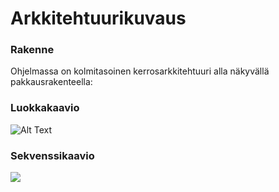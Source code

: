 # Arkkitehtuurikuvaus

### Rakenne
Ohjelmassa on kolmitasoinen kerrosarkkitehtuuri alla näkyvällä pakkausrakenteella:

### Luokkakaavio 
![Alt Text](https://yuml.me/6da124cd.jpg)

### Sekvenssikaavio
![](https://www.websequencediagrams.com/?png=msc761947722)
